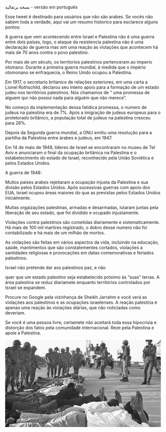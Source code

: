 ﻿ﻧﺴﺨﺔ ﺑﺮﺗﻐﺎﻟﯿﺔ - versão em português

Esse tweet é destinado para usuários que não são arabes. Se vocês não sabem toda a verdade, aqui vai um resumo historico para esclarece alguns pontos:

A guerra que vem acontecendo entre Israel e Palestina não é uma guerra entre dois países, logo, o ataque da resistencia palestina não é uma declaração de guerra mas sim uma reação às violações que acontecem há mais de 70 anos contra o povo palestino.

Por mais de um século, os territorios palestinos pertenceram ao imperio otomano. Durante a primeira guerra mundial, à medida que o império otomonano se enfraquecia, o Reino Unido ocupou a Palestina.

Em 1917, o secretario britanico de relações exteriores, em uma carta a Lionel Rothschild, declarou seu inteiro apoio para a formação de um estado judeu nos territórios palestinos. Nós chamamos de “ uma promessa de alguem qur não possui nada para alguém que não merece”.

No começo da implementação dessa fatidica promessa, o numero de judeus na palestina era de 7%. Após a imigração de judeus europeus para o protetorado britânico, a população total de judeus na palestina cresceu para 28%.

Depois da Segunda guerra mundial, a ONU emitiu uma resolução para a partilha da Palestina entre árabes e judeus, em 1947.

Em 14 de maio de 1948, líderes de Israel se encontraram no museu de Tel Aviv e anunciaram o final da ocupação britânica na Palestina e o estabelecimento do estado de Israel, reconhecido pela União Soviética e pelos Estados Unidos.

A guerra de 1948:

Muitos países arabes rejeitaram a ocupação injusta da Palestina e sua divisão pelos Estados Unidos. Após sucessivas guerras com apoio dos EUA, Israel ocupou áreas maiores do que as previstas pelos Estados Unidos inicialmente.

Muitas orgaizações palestinas, armadas e desarmadas, lutaram juntas pela liberação de seu estado, que foi dividido e ocupado injustamente.

Violações contra palestinos são cometidas diariamente e sistematicamente. Há mais de 100 mil martires registrado, o dobro desse numero não foi contabilizado e há mais de um milhão de mortos.

As violações são feitas em vários aspectos da vida, incluindo na educação, saúde, mantimentos que são constatementes cortados, violações a santidades religiosas e provocações em datas comemorativas e feriados palestinos.

Israel não pretende dar aos palestinos paz, e não

quer que um estado palestino seja estabelecido próximo às “suas” terras. A área palestina se reduz diariamete enquanto territórios controlados por Israel se expandem.

Procure no Google pela vizinhança de Sheikh Jarrahm e você verá as violações aos palestinos e as ocupações israelenses. A reação palestina é apenas uma reação às violações diárias, que não noticiadas como deveriam.

Se você é uma pessoa livre, certamete não aceitará toda essa hipocrisia e distorção dos fatos pela comunidade internacional. Reze pela Palestina e apoie a Palestina.

![](../../threadsimages/first/../../threadsimages/first/002.jpeg)
